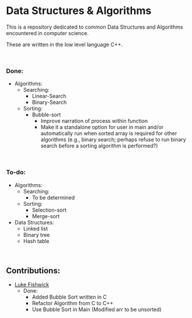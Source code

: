 # Data Structures & Algorithms

This is a repository dedicated to common Data Structures and Algorithms 
encountered in computer science.

These are written in the low level language C++.

<br/>

### Done:
- Algorithms:
    - Searching:
        - Linear-Search
        - Binary-Search
    - Sorting:
        - Bubble-sort
            - Improve narration of process within function
            - Make it a standalone option for user in main and/or automatically run
            when sorted array is required for other algorithms (e.g., binary search;
            perhaps refuse to run binary search before a sorting algorithm is performed?)

<br/>

### To-do:
- Algorithms:
    - Searching:
        - To be determined
    - Sorting:
        - Selection-sort
        - Merge-sort
- Data Structures:
    - Linked list
    - Binary tree
    - Hash table

<br/>

## Contributions:
- [Luke Fishwick](https://github.com/LucasFishwicas)
    - Done:
        - Added Bubble Sort written in C
        - Refactor Algorithm from C to C++ 
        - Use Bubble Sort in Main (Modified arr to be unsorted)
